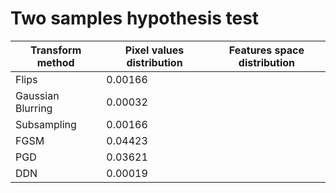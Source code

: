 # Two samples hypothesis test

| Transform method   | Pixel values distribution | Features space distribution |
|--------------------|---------------------------|-----------------------------|
| Flips              |       0.00166             |                             |
| Gaussian Blurring  |       0.00032             |                             |
| Subsampling        |       0.00166             |                             |
| FGSM               |       0.04423             |                             |
| PGD                |       0.03621             |                             |
| DDN                |       0.00019             |                             |